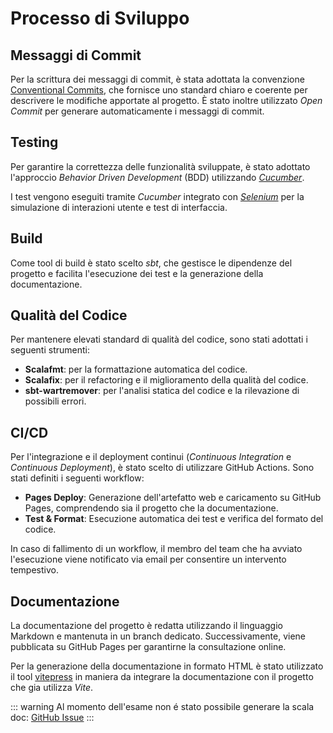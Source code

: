 # Processo di Sviluppo

## Messaggi di Commit

Per la scrittura dei messaggi di commit, è stata adottata la convenzione [Conventional Commits](https://www.conventionalcommits.org/en/v1.0.0/), che fornisce uno standard chiaro e coerente per descrivere le modifiche apportate al progetto. È stato inoltre utilizzato _Open Commit_ per generare automaticamente i messaggi di commit.

## Testing

Per garantire la correttezza delle funzionalità sviluppate, è stato adottato l'approccio _Behavior Driven Development_ (BDD) utilizzando [_Cucumber_](https://cucumber.io/).

I test vengono eseguiti tramite _Cucumber_ integrato con [_Selenium_](https://www.selenium.dev/) per la simulazione di interazioni utente e test di interfaccia.

## Build

Come tool di build è stato scelto _sbt_, che gestisce le dipendenze del progetto e facilita l'esecuzione dei test e la generazione della documentazione.

## Qualità del Codice

Per mantenere elevati standard di qualità del codice, sono stati adottati i seguenti strumenti:

- **Scalafmt**: per la formattazione automatica del codice.
- **Scalafix**: per il refactoring e il miglioramento della qualità del codice.
- **sbt-wartremover**: per l'analisi statica del codice e la rilevazione di possibili errori.

## CI/CD

Per l'integrazione e il deployment continui (_Continuous Integration_ e _Continuous Deployment_), è stato scelto di utilizzare GitHub Actions. Sono stati definiti i seguenti workflow:

- **Pages Deploy**: Generazione dell'artefatto web e caricamento su GitHub Pages, comprendendo sia il progetto che la documentazione.
- **Test & Format**: Esecuzione automatica dei test e verifica del formato del codice.

In caso di fallimento di un workflow, il membro del team che ha avviato l'esecuzione viene notificato via email per consentire un intervento tempestivo.

## Documentazione

La documentazione del progetto è redatta utilizzando il linguaggio Markdown e mantenuta in un branch dedicato. Successivamente, viene pubblicata su GitHub Pages per garantirne la consultazione online.

Per la generazione della documentazione in formato HTML è stato utilizzato il tool [vitepress](https://vitepress.vuejs.org/) in maniera da integrare la documentazione con il progetto che gia utilizza _Vite_.

::: warning
Al momento dell'esame non é stato possibile generare la scala doc: [GitHub Issue](https://github.com/scala/scala3/issues/22447)
:::
